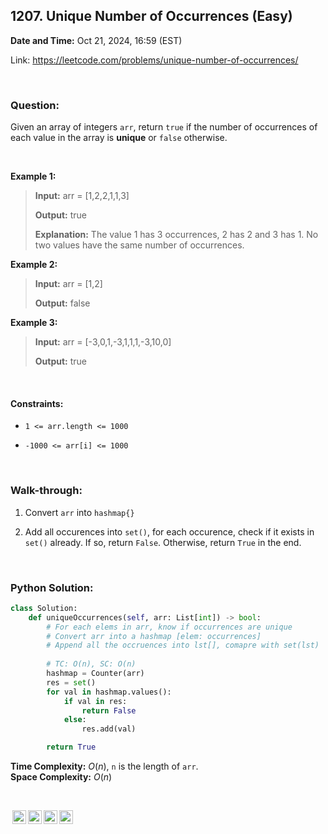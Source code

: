 ## 1207. Unique Number of Occurrences (Easy)
**Date and Time:** Oct 21, 2024, 16:59 (EST)

Link: https://leetcode.com/problems/unique-number-of-occurrences/

<br>

### Question:
Given an array of integers `arr`, return `true` if the number of occurrences of each value in the array is **unique** or `false` otherwise.

<br>

**Example 1:**
> **Input:** arr = [1,2,2,1,1,3]
> 
> **Output:** true
>
> **Explanation:** The value 1 has 3 occurrences, 2 has 2 and 3 has 1. No two values have the same number of occurrences.

**Example 2:**
> **Input:** arr = [1,2]
> 
> **Output:** false

**Example 3:**
> **Input:** arr = [-3,0,1,-3,1,1,1,-3,10,0]
> 
> **Output:** true

<br>

#### Constraints:
* `1 <= arr.length <= 1000`

* `-1000 <= arr[i] <= 1000`

<br>

### Walk-through: 
1. Convert `arr` into `hashmap{}`

2. Add all occurences into `set()`, for each occurence, check if it exists in `set()` already. If so, return `False`. Otherwise, return `True` in the end.

<br>

### Python Solution:
```python
class Solution:
    def uniqueOccurrences(self, arr: List[int]) -> bool:
        # For each elems in arr, know if occurrences are unique
        # Convert arr into a hashmap [elem: occurrences]
        # Append all the occruences into lst[], comapre with set(lst)
        
        # TC: O(n), SC: O(n)
        hashmap = Counter(arr)
        res = set()
        for val in hashmap.values():
            if val in res:
                return False
            else:
                res.add(val)

        return True
```
**Time Complexity:** $O(n)$, `n` is the length of `arr`. <br>
**Space Complexity:** $O(n)$

<br>

<img style="height:22px!important;margin-left:3px;vertical-align:text-bottom;" src="https://mirrors.creativecommons.org/presskit/icons/cc.svg?ref=chooser-v1" alt="CC BY-NC-SA" title="CC BY-NC-SA"><img style="height:22px!important;margin-left:3px;vertical-align:text-bottom;" src="https://mirrors.creativecommons.org/presskit/icons/by.svg?ref=chooser-v1" alt="BY: credit must be given to the creator" title="BY: credit must be given to the creator"><img style="height:22px!important;margin-left:3px;vertical-align:text-bottom;" src="https://mirrors.creativecommons.org/presskit/icons/nc.svg?ref=chooser-v1" alt="NC: Only noncommercial uses of the work are permitted" title="NC: Only noncommercial uses of the work are permitted"><img style="height:22px!important;margin-left:3px;vertical-align:text-bottom;" src="https://mirrors.creativecommons.org/presskit/icons/sa.svg?ref=chooser-v1" alt="SA: Adaptations must be shared under the same terms" title="SA: Adaptations must be shared under the same terms">